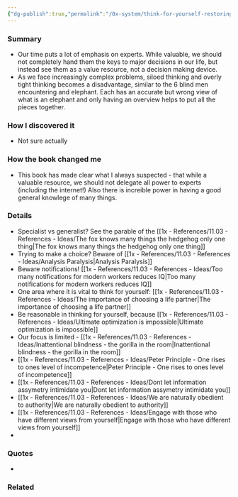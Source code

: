 ```yaml
---
{"dg-publish":true,"permalink":"/0x-system/think-for-yourself-restoring-common-sense-in-an-age-of-experts-and-artificial-intelligence-vikram-mansharamani/","title":"Think for Yourself- Restoring Common Sense in an Age of Experts and Artificial Intelligence - Vikram Mansharamani","dgShowBacklinks":false}
---
```



### Summary
- Our time puts a lot of emphasis on experts. While valuable, we should not completely hand them the keys to major decisions in our life, but instead see them as a value resource, not a decision making device.
- As we face increasingly complex problems, siloed thinking and overly tight thinking becomes a disadvantage, similar to the 6 blind men encountering and elephant. Each has an accurate but wrong view of what is an elephant and only having an overview helps to put all the pieces together.

### How I discovered it
- Not sure actually

### How the book changed me
- This book has made clear what I always suspected - that while a valuable resource, we should not delegate all power to experts (including the internet!) Also there is increible power in having a good general knowlege of many things.

### Details
- Specialist vs generalist? See the parable of the [[1x - References/11.03 - References - Ideas/The fox knows many things the hedgehog only one thing\|The fox knows many things the hedgehog only one thing]]
- Trying to make a choice? Beware of [[1x - References/11.03 - References - Ideas/Analysis Paralysis\|Analysis Paralysis]]
- Beware notifications! [[1x - References/11.03 - References - Ideas/Too many notifications for modern workers reduces IQ\|Too many notifications for modern workers reduces IQ]]
- One area where it is vital to think for yourself: [[1x - References/11.03 - References - Ideas/The importance of choosing a life partner\|The importance of choosing a life partner]]
- Be reasonable in thinking for yourself, because [[1x - References/11.03 - References - Ideas/Ultimate optimization is impossible\|Ultimate optimization is impossible]]
- Our focus is limited - [[1x - References/11.03 - References - Ideas/Inattentional blindness - the gorilla in the room\|Inattentional blindness - the gorilla in the room]]
- [[1x - References/11.03 - References - Ideas/Peter Principle - One rises to ones level of incompetence\|Peter Principle - One rises to ones level of incompetence]]
- [[1x - References/11.03 - References - Ideas/Dont let information assymetry intimidate you\|Dont let information assymetry intimidate you]]
- [[1x - References/11.03 - References - Ideas/We are naturally obedient to authority\|We are naturally obedient to authority]]
- [[1x - References/11.03 - References - Ideas/Engage with those who have different views from yourself\|Engage with those who have different views from yourself]]
- 

### Quotes
- 

### Related

